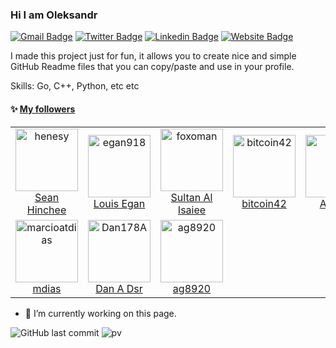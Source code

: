 ### Hi I am Oleksandr

[![Gmail Badge](https://img.shields.io/badge/-yshurik-c14438?style=flat&logo=Gmail&logoColor=white&link=mailto:yshurik@gmail.com)](mailto:yshurik@gmail.com)
[![Twitter Badge](https://img.shields.io/badge/-@aleksan70521240-1ca0f1?style=flat&labelColor=1ca0f1&logo=twitter&logoColor=white&link=https://twitter.com/aleksan70521240)](https://twitter.com/aleksan70521240)
[![Linkedin Badge](https://img.shields.io/badge/-olelev-blue?style=flat&logo=Linkedin&logoColor=white&link=https://www.linkedin.com/in/olelev/)](https://www.linkedin.com/in/olelev/)
[![Website Badge](https://img.shields.io/badge/-lynxline.com-47CCCC?style=flat&logo=Google-Chrome&logoColor=white&link=https://lynxline.com)](https://lynxline.com)


I made this project just for fun, it allows you to create nice and simple GitHub Readme files that you can copy/paste and use in your profile.

Skills: Go, C++, Python, etc etc

#### :sparkles: [My followers](src/getTopFollowers.py)

<!--START_SECTION:top-followers-->
<table>
  <tr>
    <td align="center">
      <a href="https://github.com/henesy">
        <img src="https://avatars2.githubusercontent.com/u/1994498" width="100px;" alt="henesy"/>
      </a>
      <br />
      <a href="https://github.com/henesy">Sean Hinchee</a>
    </td>
    <td align="center">
      <a href="https://github.com/egan918">
        <img src="https://avatars2.githubusercontent.com/u/103172597" width="100px;" alt="egan918"/>
      </a>
      <br />
      <a href="https://github.com/egan918">Louis Egan</a>
    </td>
    <td align="center">
      <a href="https://github.com/foxoman">
        <img src="https://avatars2.githubusercontent.com/u/5356677" width="100px;" alt="foxoman"/>
      </a>
      <br />
      <a href="https://github.com/foxoman">Sultan Al Isaiee</a>
    </td>
    <td align="center">
      <a href="https://github.com/bitcoin42">
        <img src="https://avatars2.githubusercontent.com/u/8053026" width="100px;" alt="bitcoin42"/>
      </a>
      <br />
      <a href="https://github.com/bitcoin42">bitcoin42</a>
    </td>
    <td align="center">
      <a href="https://github.com/ahuk">
        <img src="https://avatars2.githubusercontent.com/u/514732" width="100px;" alt="ahuk"/>
      </a>
      <br />
      <a href="https://github.com/ahuk">Andree</a>
    </td>
    <td align="center">
      <a href="https://github.com/Deutsch4534">
        <img src="https://avatars2.githubusercontent.com/u/12605959" width="100px;" alt="Deutsch4534"/>
      </a>
      <br />
      <a href="https://github.com/Deutsch4534">Москва</a>
    </td>
    <td align="center">
      <a href="https://github.com/jorenfrielink">
        <img src="https://avatars2.githubusercontent.com/u/4737455" width="100px;" alt="jorenfrielink"/>
      </a>
      <br />
      <a href="https://github.com/jorenfrielink">jorenfrielink</a>
    </td>
  </tr>
  <tr>
    <td align="center">
      <a href="https://github.com/marcioatdias">
        <img src="https://avatars2.githubusercontent.com/u/8908607" width="100px;" alt="marcioatdias"/>
      </a>
      <br />
      <a href="https://github.com/marcioatdias">mdias</a>
    </td>
    <td align="center">
      <a href="https://github.com/Dan178A">
        <img src="https://avatars2.githubusercontent.com/u/90704454" width="100px;" alt="Dan178A"/>
      </a>
      <br />
      <a href="https://github.com/Dan178A">Dan A Dsr</a>
    </td>
    <td align="center">
      <a href="https://github.com/ag8920">
        <img src="https://avatars2.githubusercontent.com/u/40314843" width="100px;" alt="ag8920"/>
      </a>
      <br />
      <a href="https://github.com/ag8920">ag8920</a>
    </td>
  </tr>
</table>
<!--END_SECTION:top-followers-->

- 🔭 I’m currently working on this page. 


![GitHub last commit](https://img.shields.io/github/last-commit/yshurik/yshurik)
![pv](https://pageview.vercel.app/?github_user=yshurik)

